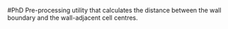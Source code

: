 #PhD
Pre-processing utility that calculates the distance between the wall boundary and the wall-adjacent cell centres.
